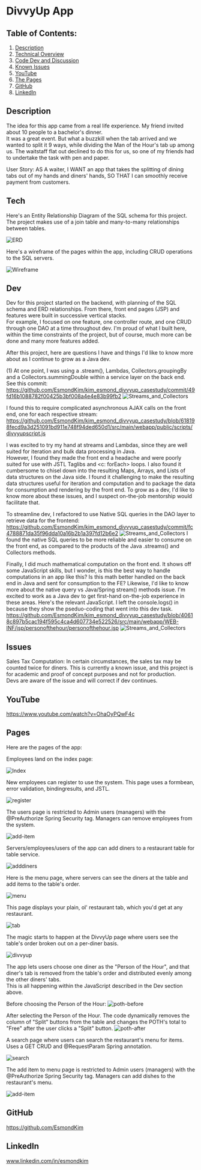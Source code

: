 # DivvyUp App

## Table of Contents:

1. [Description](#description)
2. [Technical Overview](#Tech)
3. [Code Dev and Discussion](#Dev)
4. [Known Issues](#Issues)
5. [YouTube](#YouTube)
6. [The Pages](#Pages)
7. [GitHub](#GitHub)
8. [LinkedIn](#LinkedIn)


## Description

The idea for this app came from a real life experience.  My friend invited about 10 people to a bachelor's dinner.  
It was a great event.  But what a buzzkill when the tab arrived and we wanted to split it 9 ways, while
dividing the Man of the Hour's tab up among us.  The waitstaff flat out declined to do this for us, so one
of my friends had to undertake the task with pen and paper.

User Story:
AS A waiter,
I WANT an app that takes the splitting of dining tabs out of my hands and diners' hands,
SO THAT I can smoothly receive payment from customers.

## Tech
Here's an Entity Relationship Diagram of the SQL schema for this project.  The project makes use of a join table and many-to-many relationships between tables.

![ERD](/src/main/webapp/public/images/PresentationERD.jpg)

Here's a wireframe of the pages within the app, including CRUD operations to the SQL servers.

![Wireframe](/src/main/webapp/public/images/divvyup_capstone.jpg)

## Dev

Dev for this project started on the backend, with planning of the SQL schema and ERD relationships.
From there, front end pages (JSP) and features were built in successive vertical stacks.  
For example, I focused on one feature, one controller route, and one CRUD through one DAO at a time throughout dev. 
I'm proud of what I built here, within the time constraints of the project, but of course, much more can be done and many more features added.

After this project, here are questions I have and things I'd like to know more about as I continue to grow as a Java dev.

(1) At one point, I was using a .stream(), Lambdas, Collectors.groupingBy and a Collectors.summingDouble within a service layer on the back end.
See this commit: https://github.com/EsmondKim/kim_esmond_divvyup_casestudy/commit/49fd16b1088782f00425b3bf008a4e4e83b99fb2
![Streams_and_Collectors](/src/main/webapp/public/images/streams.jpg)

I found this to require complicated asynchronous AJAX calls on the front end, one for each respective stream:
https://github.com/EsmondKim/kim_esmond_divvyup_casestudy/blob/618198fecd9a3d251091bd911e748f94ded650d1/src/main/webapp/public/scripts/divvyupscript.js

I was excited to try my hand at streams and Lambdas, since they are well suited for iteration and bulk data processing in Java.  
However, I found they made the front end a headache and were poorly suited for use with JSTL Taglibs and <c: forEach> loops.
I also found it cumbersome to chisel down into the resulting Maps, Arrays, and Lists of data structures on the Java side. 
I found it challenging to make the resulting data structures useful for iteration and computation and to package the data for consumption and rendering by the front end.
To grow as a dev, I'd like to know more about these issues, and I suspect on-the-job mentorship would facilitate that.

To streamline dev, I refactored to use Native SQL queries in the DAO layer to retrieve data for the frontend:
https://github.com/EsmondKim/kim_esmond_divvyup_casestudy/commit/fc4788871da35f96dda10a16b2b1a397fd12b6e2
![Streams_and_Collectors](/src/main/webapp/public/images/nativeSQL.jpg)
I found the native SQL queries to be more reliable and easier to consume on the front end, as compared to the products of the Java .streams() and Collectors methods.

Finally, I did much mathematical computation on the front end.  It shows off some JavaScript skills, but I wonder, is this the best way to handle computations in an app like this?
Is this math better handled on the back end in Java and sent for consumption to the FE?
Likewise, I'd like to know more about the native query vs Java/Spring stream() methods issue.
I'm excited to work as a Java dev to get first-hand on-the-job experience in these areas.
Here's the relevant JavaScript.  I left the console.logs() in because they show the pseduo-coding that went into this dev task.
https://github.com/EsmondKim/kim_esmond_divvyup_casestudy/blob/40618c897b5cac194f595c4ca4d607734e522526/src/main/webapp/WEB-INF/jsp/personofthehour/personofthehour.jsp
![Streams_and_Collectors](/src/main/webapp/public/images/JavaScript.jpg)

## Issues
 
Sales Tax Computation:
In certain circumstances, the sales tax may be counted twice for diners.
This is currently a known issue, and this project is for academic and proof of concept purposes and not for production.  
Devs are aware of the issue and will correct if dev continues.


## YouTube

https://www.youtube.com/watch?v=OhaOyPQwF4c

## Pages
Here are the pages of the app:

Employees land on the index page:

![Index](/src/main/webapp/public/images/index_cropped.jpg)

New employees can register to use the system.  This page uses a formbean, error validation, bindingresults, and JSTL.

![register](/src/main/webapp/public/images/register.jpg)

The users page is restricted to Admin users (managers) with the @PreAuthorize Spring Security tag.  Managers can remove employees from the system.

![add-item](/src/main/webapp/public/images/users.jpg)

Servers/employees/users of the app can add diners to a restaurant table for table service.

![adddiners](/src/main/webapp/public/images/adddiners.jpg)

Here is the menu page, where servers can see the diners at the table and add items to the table's order.

![menu](/src/main/webapp/public/images/menu.jpg)

This page displays your plain, ol' restaurant tab, which you'd get at any restaurant.

![tab](/src/main/webapp/public/images/tab.jpg)

The magic starts to happen at the DivvyUp page where users see the table's order broken out on a per-diner basis.

![divvyup](/src/main/webapp/public/images/divvyup.jpg)

The app lets users choose one diner as the "Person of the Hour", and that diner's tab is removed from the table's order and distributed evenly among the other diners' tabs.  
This is all happening within the JavaScript described in the Dev section above.

Before choosing the Person of the Hour:
![poth-before](/src/main/webapp/public/images/poth-before.jpg)

After selecting the Person of the Hour. The code dynamically removes the column of "Split" buttons from the table and changes the POTH's total to "Free" after the user clicks a "Split" button. 
![poth-after](/src/main/webapp/public/images/poth-after.jpg)

A search page where users can search the restaurant's menu for items.  Uses a GET CRUD and @RequestParam Spring annotation.

![search](/src/main/webapp/public/images/search.jpg)

The add item to menu page is restricted to Admin users (managers) with the @PreAuthorize Spring Security tag.  Managers can add dishes to the restaurant's menu.

![add-item](/src/main/webapp/public/images/add-item.jpg)

## GitHub

https://github.com/EsmondKim

## LinkedIn

www.linkedin.com/in/esmondkim

